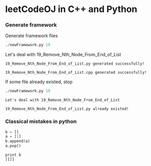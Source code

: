 # leetCodeOJ in C++ and Python


### Generate framework 

Generate framework files
```python
./newFramework.py 19
```
Let's deal with 19_Remove_Nth_Node_From_End_of_List
```
19_Remove_Nth_Node_From_End_of_List.py generated successfully!

19_Remove_Nth_Node_From_End_of_List.cpp generated successfully!
```
If some file already existed, stop
```python
./newFramework.py 19
```
```
Let's deal with 19_Remove_Nth_Node_From_End_of_List

19_Remove_Nth_Node_From_End_of_List.py already existed!
```

### Classical mistakes in python

```python
b = []
a = [1]
b.append(a)
a.pop()
```
```
print b
[[]]
```


